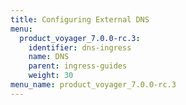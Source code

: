 ```yaml
---
title: Configuring External DNS
menu:
  product_voyager_7.0.0-rc.3:
    identifier: dns-ingress
    name: DNS
    parent: ingress-guides
    weight: 30
menu_name: product_voyager_7.0.0-rc.3
---
```


